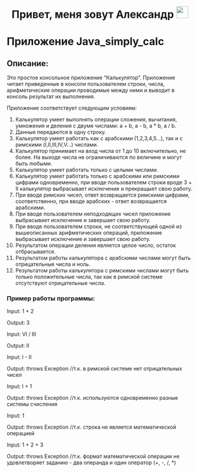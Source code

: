 <h1 align="center">Привет, меня зовут<target="_blank"> Александр</a> 
<img src="https://github.com/blackcater/blackcater/raw/main/images/Hi.gif" height="32"/></h1>

# Приложение Java_simply_calc

## Описание:
Это простое консольное приложение “Калькулятор”. 
Приложение читает приведенные в консоли пользователем строки, числа, арифметические операции проводимые между ними и выводит в консоль результат их выполнения.

Приложение соответствует следующим условиям:
1. Калькулятор умеет выполнять операции сложения, вычитания, умножения и деления с двумя числами: a + b, a - b, a * b, a / b. 
2. Данные передаются в одну строку.
3. Калькулятор умеет работать как с арабскими (1,2,3,4,5…), так и с римскими (I,II,III,IV,V…) числами.
4. Калькулятор принимает на вход числа от 1 до 10 включительно, не более. На выходе числа не ограничиваются по величине и могут быть любыми.
5. Калькулятор умеет работать только с целыми числами.
6. Калькулятор умеет работать только с арабскими или римскими цифрами одновременно, при вводе пользователем строки вроде 3 + II калькулятор выбрасывает исключение и прекращыет свою работу.
7. При вводе римских чисел, ответ возвращается римскими цифрами, соответственно, при вводе арабских - ответ возвращается арабскими.
8. При вводе пользователем неподходящих чисел приложение выбрасывает исключение и завершает свою работу.
9. При вводе пользователем строки, не соответствующей одной из вышеописанных арифметических операций, приложение выбрасывает исключение и завершает свою работу.
10. Результатом операции деления является целое число, остаток отбрасывается. 
11. Результатом работы калькулятора с арабскими числами могут быть отрицательные числа и ноль. 
12. Результатом работы калькулятора с римскими числами могут быть только положительные числа, так как в римской системе отсутствуют отрицательные числа.

### Пример работы программы:
Input:
1 + 2

Output:
3

Input:
VI / III

Output:
II

Input:
I - II

Output:
throws Exception //т.к. в римской системе нет отрицательных чисел

Input:
I + 1

Output:
throws Exception //т.к. используются одновременно разные системы счисления

Input:
1

Output:
throws Exception //т.к. строка не является математической операцией

Input:
1 + 2 + 3

Output:
throws Exception //т.к. формат математической операции не удовлетворяет заданию - два операнда и один оператор (+, -, /, *)

